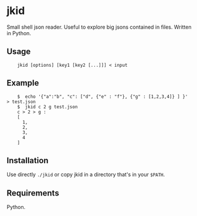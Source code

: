 jkid
====

Small shell json reader. Useful to explore big jsons contained in files. Written in Python.

Usage
-----

		jkid [options] [key1 [key2 [...]]] < input


Example
-------
		$  echo '{"a":"b", "c": ["d", {"e" : "f"}, {"g" : [1,2,3,4]} ] }' > test.json  
		$  jkid c 2 g test.json  
		c > 2 > g :
		[
		  1, 
		  2, 
		  3, 
		  4
		]


Installation
------------
Use directly `./jkid` or copy jkid in a directory that's in your `$PATH`.

Requirements
------------

Python.